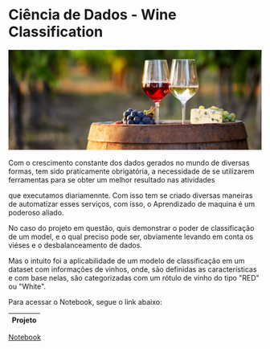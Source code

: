 # **Ciência de Dados - Wine Classification**

![Banner books](https://github.com/felipeacardozo/Projetos-Data-Science/blob/main/projeto_wine_Classification/img/Red-and-White-Wine.jpg)

Com o crescimento constante dos dados gerados no mundo de diversas formas, tem sido praticamente obrigatória, a necessidade de se utilizarem ferramentas para se obter um melhor resultado nas atividades 

que executamos diariamennte. Com isso tem se criado diversas maneiras de automatizar esses serviços, com isso, o Aprendizado de maquina é um poderoso aliado.

No caso do projeto em questão, quis demonstrar o poder de classificação de um model, e o qual preciso pode ser, obviamente levando em conta os viéses e o desbalanceamento de dados.

Mas o intuito foi a aplicabilidade de um modelo de classificação em um dataset com informações de vinhos, onde, são definidas as características e com base nelas, são categorizadas com um rótulo de vinho do tipo "RED" ou "White".

 
 Para acessar o Notebook, segue o link abaixo:
 
Projeto | 
 ---|
[Notebook](https://github.com/felipeacardozo/Projetos-Data-Science/blob/main/projeto_wine_Classification/Projeto_ML_Wine.ipynb)


